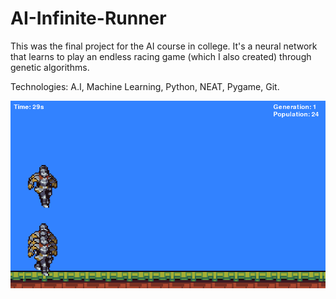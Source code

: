 ﻿# AI-Infinite-Runner

This was the final project for the AI course in college. It's a neural network that learns to play an endless racing game (which I
 also created) through genetic algorithms.

 Technologies: A.I, Machine Learning, Python, NEAT, Pygame, Git.

![Preview](preview.gif)
